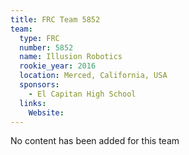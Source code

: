 ```yaml
---
title: FRC Team 5852
team:
  type: FRC
  number: 5852
  name: Illusion Robotics 
  rookie_year: 2016
  location: Merced, California, USA
  sponsors:
    - El Capitan High School
  links:
    Website: 
---
```

No content has been added for this team
